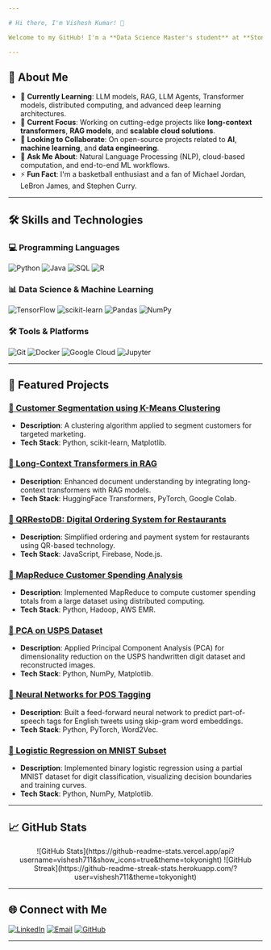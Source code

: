 ```yaml
---

# Hi there, I'm Vishesh Kumar! 👋

Welcome to my GitHub! I'm a **Data Science Master's student** at **Stony Brook University**, passionate about **Machine Learning**, **Big Data**, and **AI-driven Solutions**. I enjoy exploring advanced technologies and applying them to solve real-world problems. My interests lie in **Building Scalable Systems**, **Experimenting with Transformers**, and **Data-Driven Innovation**.

---
```


## 🚀 About Me

- 🌱 **Currently Learning**: LLM models, RAG, LLM Agents, Transformer models, distributed computing, and advanced deep learning architectures.
- 🔭 **Current Focus**: Working on cutting-edge projects like **long-context transformers**, **RAG models**, and **scalable cloud solutions**.
- 👯 **Looking to Collaborate**: On open-source projects related to **AI**, **machine learning**, and **data engineering**.
- 💬 **Ask Me About**: Natural Language Processing (NLP), cloud-based computation, and end-to-end ML workflows.
- ⚡ **Fun Fact**: I'm a basketball enthusiast and a fan of Michael Jordan, LeBron James, and Stephen Curry.

---

## 🛠️ Skills and Technologies

### 💻 Programming Languages
![Python](https://img.shields.io/badge/Python-3776AB?style=for-the-badge&logo=python&logoColor=white)
![Java](https://img.shields.io/badge/Java-007396?style=for-the-badge&logo=java&logoColor=white)
![SQL](https://img.shields.io/badge/SQL-005C84?style=for-the-badge&logo=postgresql&logoColor=white)
![R](https://img.shields.io/badge/R-276DC3?style=for-the-badge&logo=r&logoColor=white)

### 📊 Data Science & Machine Learning
![TensorFlow](https://img.shields.io/badge/TensorFlow-FF6F00?style=for-the-badge&logo=tensorflow&logoColor=white)
![scikit-learn](https://img.shields.io/badge/scikit--learn-F7931E?style=for-the-badge&logo=scikit-learn&logoColor=white)
![Pandas](https://img.shields.io/badge/Pandas-150458?style=for-the-badge&logo=pandas&logoColor=white)
![NumPy](https://img.shields.io/badge/NumPy-013243?style=for-the-badge&logo=numpy&logoColor=white)

### 🛠️ Tools & Platforms
![Git](https://img.shields.io/badge/Git-F05032?style=for-the-badge&logo=git&logoColor=white)
![Docker](https://img.shields.io/badge/Docker-2496ED?style=for-the-badge&logo=docker&logoColor=white)
![Google Cloud](https://img.shields.io/badge/Google%20Cloud-4285F4?style=for-the-badge&logo=google-cloud&logoColor=white)
![Jupyter](https://img.shields.io/badge/Jupyter-F37626?style=for-the-badge&logo=jupyter&logoColor=white)

---

## 🌟 Featured Projects

### [🔹 Customer Segmentation using K-Means Clustering](https://github.com/vishesh711/Customer-Segmentation-using-K-Means-Clustering)
- **Description**: A clustering algorithm applied to segment customers for targeted marketing.
- **Tech Stack**: Python, scikit-learn, Matplotlib.

### [🔹 Long-Context Transformers in RAG](https://github.com/vishesh711/Development-of-a-Long-Context-Transformer-within-RAG-for-Enhanced-Document-Understanding)
- **Description**: Enhanced document understanding by integrating long-context transformers with RAG models.
- **Tech Stack**: HuggingFace Transformers, PyTorch, Google Colab.

### [🔹 QRRestoDB: Digital Ordering System for Restaurants](https://github.com/vishesh711/QRRestoDB-Digital-Ordering-and-Payment-System-for-Restaurants)
- **Description**: Simplified ordering and payment system for restaurants using QR-based technology.
- **Tech Stack**: JavaScript, Firebase, Node.js.

### [🔹 MapReduce Customer Spending Analysis](https://github.com/vishesh711/MapReduce-Customer-Spending)
- **Description**: Implemented MapReduce to compute customer spending totals from a large dataset using distributed computing.
- **Tech Stack**: Python, Hadoop, AWS EMR.

### [🔹 PCA on USPS Dataset](https://github.com/vishesh711/PCA-USPS-Dataset)
- **Description**: Applied Principal Component Analysis (PCA) for dimensionality reduction on the USPS handwritten digit dataset and reconstructed images.
- **Tech Stack**: Python, NumPy, Matplotlib.

### [🔹 Neural Networks for POS Tagging](https://github.com/vishesh711/Neural-Network-POS-Tagging)
- **Description**: Built a feed-forward neural network to predict part-of-speech tags for English tweets using skip-gram word embeddings.
- **Tech Stack**: Python, PyTorch, Word2Vec.

### [🔹 Logistic Regression on MNIST Subset](https://github.com/vishesh711/Logistic-Regression-MNIST)
- **Description**: Implemented binary logistic regression using a partial MNIST dataset for digit classification, visualizing decision boundaries and training curves.
- **Tech Stack**: Python, NumPy, Matplotlib.

---

## 📈 GitHub Stats

<p align="center">
![GitHub Stats](https://github-readme-stats.vercel.app/api?username=vishesh711&show_icons=true&theme=tokyonight)
![GitHub Streak](https://github-readme-streak-stats.herokuapp.com/?user=vishesh711&theme=tokyonight)
</p>

---

## 🌐 Connect with Me

[![LinkedIn](https://img.shields.io/badge/LinkedIn-0A66C2?style=for-the-badge&logo=linkedin&logoColor=white)](https://www.linkedin.com/in/vishesh-kumar-9309331a9/)
[![Email](https://img.shields.io/badge/Email-D14836?style=for-the-badge&logo=gmail&logoColor=white)](mailto:vishesh.kumar.1@stonybrook.edu)
[![GitHub](https://img.shields.io/badge/GitHub-181717?style=for-the-badge&logo=github&logoColor=white)](https://github.com/vishesh711)

---
